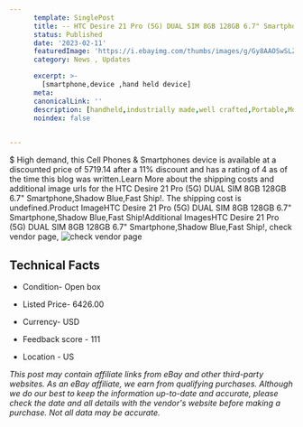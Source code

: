 ```yaml
---
      template: SinglePost
      title: -- HTC Desire 21 Pro (5G) DUAL SIM 8GB 128GB 6.7" Smartphone,Shadow Blue,Fast Ship!
      status: Published
      date: '2023-02-11'
      featuredImage: 'https://i.ebayimg.com/thumbs/images/g/Gy8AAOSwSLZicCtZ/s-l225.jpg'
      category: News , Updates

      excerpt: >-
        [smartphone,device ,hand held device]
      meta:
      canonicalLink: ''
      description: [handheld,industrially made,well crafted,Portable,Mobile,Compact,Convenient,Lightweight,Maneuverable,Man-portable,Miniature,Carriable,Hand-held,Light,Holdable,Transportable,Mobile device,Pocket-sized,On-the-go,Wireless,Cordless,Compact size,Convenient size, smartphone,device ,hand held device]
      noindex: false

        
---
```

$
    High demand, this Cell Phones & Smartphones device is available at a discounted price of 5719.14 after a 11% discount and has a rating of 4 as of the time this blog was written.Learn More about the shipping costs and additional image urls for the HTC Desire 21 Pro (5G) DUAL SIM 8GB 128GB 6.7" Smartphone,Shadow Blue,Fast Ship!. The shipping cost is undefined.Product ImageHTC Desire 21 Pro (5G) DUAL SIM 8GB 128GB 6.7" Smartphone,Shadow Blue,Fast Ship!Additional ImagesHTC Desire 21 Pro (5G) DUAL SIM 8GB 128GB 6.7" Smartphone,Shadow Blue,Fast Ship!, check vendor page, ![check vendor page](https://origin-galleryplus.ebayimg.com/ws/web/394276853181_2_0_1/225x225.jpg,https://origin-galleryplus.ebayimg.com/ws/web/394276853181_3_0_1/225x225.jpg,https://origin-galleryplus.ebayimg.com/ws/web/394276853181_4_0_1/225x225.jpg,https://origin-galleryplus.ebayimg.com/ws/web/394276853181_5_0_1/225x225.jpg,https://origin-galleryplus.ebayimg.com/ws/web/394276853181_6_0_1/225x225.jpg)
    
    

 ## Technical Facts 



     
      

 - Condition- Open box 


      

 - Listed Price- 6426.00 


      

 - Currency- USD 


      

 - Feedback score - 111 


      

 - Location - US 


      
      

 *_This post may contain affiliate links from eBay and other third-party websites. As an eBay affiliate, we earn from qualifying purchases. Although we do our best to keep the information up-to-date and accurate, please check the date and all details with the vendor's website before making a purchase. Not all data may be accurate._*



    
    
    
    
    